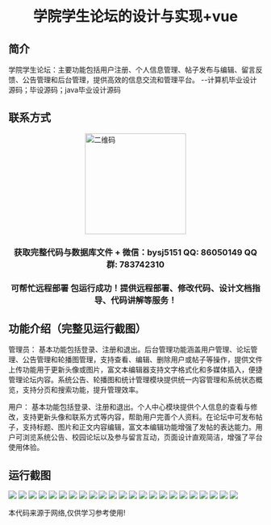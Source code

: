 <p><h1 align="center">学院学生论坛的设计与实现+vue</h1></p>

## 简介
学院学生论坛：主要功能包括用户注册、个人信息管理、帖子发布与编辑、留言反馈、公告管理和后台管理，提供高效的信息交流和管理平台。    --计算机毕业设计源码；毕设源码；java毕业设计源码


## 联系方式
<img src="https://bs-1329754181.cos.ap-shanghai.myqcloud.com/wx.jpg" alt="二维码" style="display: block; margin: 0 auto;" width="200px">
<p><h3 align="center">获取完整代码与数据库文件 + 微信：bysj5151 QQ: 86050149 QQ群: 783742310</h3></p>
<p><h3 align="center">可帮忙远程部署 包运行成功！提供远程部署、修改代码、设计文档指导、代码讲解等服务！</h3></p>

## 功能介绍（完整见运行截图）
管理员： 基本功能包括登录、注册和退出。后台管理功能涵盖用户管理、论坛管理、公告管理和轮播图管理，支持查看、编辑、删除用户或帖子等操作，提供文件上传功能用于更新头像或图片，富文本编辑器支持文字格式化和多媒体插入，便捷管理论坛内容。系统公告、轮播图和统计管理模块提供统一内容管理和系统状态概览，支持分页和搜索功能，提升管理效率。

用户： 基本功能包括登录、注册和退出。个人中心模块提供个人信息的查看与修改，支持更新头像和联系方式等内容，帮助用户完善个人资料。在论坛中可发布帖子，支持标题、图片和正文内容编辑，富文本编辑功能增强了发帖的表达能力。用户可浏览系统公告、校园论坛以及参与留言互动，页面设计直观简洁，增强了平台使用体验。


## 运行截图
![](https://bs-1329754181.cos.ap-shanghai.myqcloud.com/ssm/AcademyStudentForum/img/001.jpg)
![](https://bs-1329754181.cos.ap-shanghai.myqcloud.com/ssm/AcademyStudentForum/img/002.jpg)
![](https://bs-1329754181.cos.ap-shanghai.myqcloud.com/ssm/AcademyStudentForum/img/003.jpg)
![](https://bs-1329754181.cos.ap-shanghai.myqcloud.com/ssm/AcademyStudentForum/img/004.jpg)
![](https://bs-1329754181.cos.ap-shanghai.myqcloud.com/ssm/AcademyStudentForum/img/005.jpg)
![](https://bs-1329754181.cos.ap-shanghai.myqcloud.com/ssm/AcademyStudentForum/img/006.jpg)
![](https://bs-1329754181.cos.ap-shanghai.myqcloud.com/ssm/AcademyStudentForum/img/007.jpg)
![](https://bs-1329754181.cos.ap-shanghai.myqcloud.com/ssm/AcademyStudentForum/img/008.jpg)
![](https://bs-1329754181.cos.ap-shanghai.myqcloud.com/ssm/AcademyStudentForum/img/009.jpg)
![](https://bs-1329754181.cos.ap-shanghai.myqcloud.com/ssm/AcademyStudentForum/img/010.jpg)
![](https://bs-1329754181.cos.ap-shanghai.myqcloud.com/ssm/AcademyStudentForum/img/011.jpg)
![](https://bs-1329754181.cos.ap-shanghai.myqcloud.com/ssm/AcademyStudentForum/img/012.jpg)
![](https://bs-1329754181.cos.ap-shanghai.myqcloud.com/ssm/AcademyStudentForum/img/013.jpg)
![](https://bs-1329754181.cos.ap-shanghai.myqcloud.com/ssm/AcademyStudentForum/img/014.jpg)
![](https://bs-1329754181.cos.ap-shanghai.myqcloud.com/ssm/AcademyStudentForum/img/015.jpg)
![](https://bs-1329754181.cos.ap-shanghai.myqcloud.com/ssm/AcademyStudentForum/img/016.jpg)
![](https://bs-1329754181.cos.ap-shanghai.myqcloud.com/ssm/AcademyStudentForum/img/017.jpg)
![](https://bs-1329754181.cos.ap-shanghai.myqcloud.com/ssm/AcademyStudentForum/img/018.jpg)
![](https://bs-1329754181.cos.ap-shanghai.myqcloud.com/ssm/AcademyStudentForum/img/019.jpg)
![](https://bs-1329754181.cos.ap-shanghai.myqcloud.com/ssm/AcademyStudentForum/img/020.jpg)
![](https://bs-1329754181.cos.ap-shanghai.myqcloud.com/ssm/AcademyStudentForum/img/021.jpg)
![](https://bs-1329754181.cos.ap-shanghai.myqcloud.com/ssm/AcademyStudentForum/img/022.jpg)
![](https://bs-1329754181.cos.ap-shanghai.myqcloud.com/ssm/AcademyStudentForum/img/023.jpg)

<p>本代码来源于网络,仅供学习参考使用!</p>
